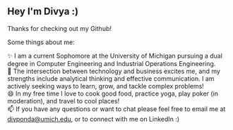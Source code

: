 ## Hey I'm Divya :)

Thanks for checking out my Github!

Some things about me: 

✨ I am a current Sophomore at the University of Michigan pursuing a dual degree in Computer Engineering and Industrial Operations Engineering. <br/> 
🔭 The intersection between technology and business excites me, and my strengths include analytical thinking and effective communication. I am actively seeking ways to learn, grow, and tackle complex problems! <br/> 
😄 In my free time I love to cook good food, practice yoga, play poker (in moderation), and travel to cool places! <br/> 
📫 If you have any questions or want to chat please feel free to email me at divponda@umich.edu, or to connect with me on LinkedIn :)

<!--
**divponda/divponda** is a ✨ _special_ ✨ repository because its `README.md` (this file) appears on your GitHub profile.

Here are some ideas to get you started:

- 🔭 I’m currently working on ...
- 🌱 I’m currently learning ...
- 👯 I’m looking to collaborate on ...
- 🤔 I’m looking for help with ...
- 💬 Ask me about ...
- 📫 How to reach me: ...
- 😄 Pronouns: ...
- ⚡ Fun fact: ...
-->
